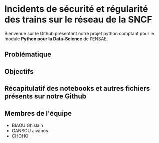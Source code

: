 # Incidents de sécurité et régularité des trains sur le réseau de la SNCF

Bienvenue sur le Github présentant notre projet python comptant pour le module **Python pour la Data-Science** de l'ENSAE.

## Problématique

## Objectifs

## Récapitulatif des notebooks et autres fichiers présents sur notre Github

## Membres de l'équipe
+ BIAOU Ghislain 
+ GANSOU Jivanos
+ CHOHO 